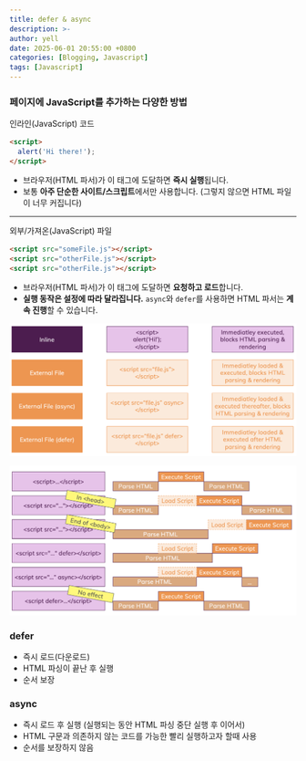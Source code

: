 ```yaml
---
title: defer & async
description: >-
author: yell
date: 2025-06-01 20:55:00 +0800
categories: [Blogging, Javascript]
tags: [Javascript]
---
```


### 페이지에 JavaScript를 추가하는 다양한 방법

인라인(JavaScript) 코드

```html
<script>
  alert('Hi there!');
</script>
```

- 브라우저(HTML 파서)가 이 태그에 도달하면 **즉시 실행**됩니다.
- 보통 **아주 단순한 사이트/스크립트**에서만 사용합니다. (그렇지 않으면 HTML 파일이 너무 커집니다)

---

외부/가져온(JavaScript) 파일

```html
<script src="someFile.js"></script>
<script src="otherFile.js"></script>
<script src="otherFile.js"></script>
```

- 브라우저(HTML 파서)가 이 태그에 도달하면 **요청하고 로드**합니다.
- **실행 동작은 설정에 따라 달라집니다.** `async`와 `defer`를 사용하면 HTML 파서는 **계속 진행**할 수 있습니다.

![image.png](/assets/img/js_003_01.png)

![image.png](/assets/img/js_003_02.png)

### defer

- 즉시 로드(다운로드)
- HTML 파싱이 끝난 후 실행
- 순서 보장

### async

- 즉시 로드 후 실행 (실행되는 동안 HTML 파싱 중단 실행 후 이어서)
- HTML 구문과 의존하지 않는 코드를 가능한 빨리 실행하고자 할때 사용
- 순서를 보장하지 않음
